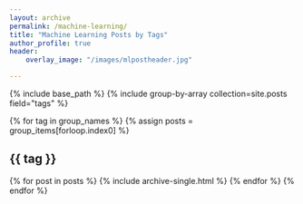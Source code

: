 ```yaml
---
layout: archive
permalink: /machine-learning/
title: "Machine Learning Posts by Tags"
author_profile: true
header:
    overlay_image: "/images/mlpostheader.jpg"

--- 
```

{% include base_path %}
{% include group-by-array collection=site.posts field="tags" %}

{% for tag in group_names %}
  {% assign posts = group_items[forloop.index0] %}
  <h2 id="{{ tag | slugify }}" class="archive__subtitle">{{ tag }}</h2>
  {% for post in posts %}
    {% include archive-single.html %}
  {% endfor %}
{% endfor %}
